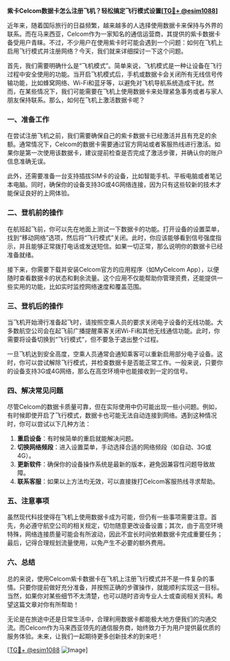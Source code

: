**紫卡Celcom数据卡怎么注册飞机？轻松搞定飞行模式设置[[TG💪+ @esim1088](https://t.me/s/esim1088)]**

近年来，随着国际旅行的日益频繁，越来越多的人选择使用数据卡来保持与外界的联系。而在马来西亚，Celcom作为一家知名的通信运营商，其提供的紫卡数据卡备受用户青睐。不过，不少用户在使用紫卡时可能会遇到一个问题：如何在飞机上启用飞行模式并注册网络？今天，我们就来详细探讨一下这个问题。

首先，我们需要明确什么是“飞机模式”。简单来说，飞机模式是一种让设备在飞行过程中安全使用的功能。当开启飞机模式后，手机或数据卡会关闭所有无线信号传输功能，比如蜂窝网络、Wi-Fi和蓝牙等，以避免对飞机导航系统造成干扰。然而，在某些情况下，我们可能需要在飞机上使用数据卡来处理紧急事务或者与家人朋友保持联系。那么，如何在飞机上激活数据卡呢？

### **一、准备工作**

在尝试注册飞机之前，我们需要确保自己的紫卡数据卡已经激活并且有充足的余额。通常情况下，Celcom的数据卡需要通过官方网站或者客服热线进行激活。如果你是第一次使用该数据卡，建议提前检查是否完成了激活步骤，并确认你的账户信息准确无误。

此外，还需要准备一台支持插拔SIM卡的设备，比如智能手机、平板电脑或者笔记本电脑。同时，确保你的设备支持3G或4G网络连接，因为只有这些较新的技术才能保证良好的上网体验。

### **二、登机前的操作**

在航班起飞前，你可以先在地面上测试一下数据卡的功能。打开设备的设置菜单，找到“移动网络”选项，然后将“飞行模式”关闭。此时，你应该能够看到信号强度指示，并且能够正常拨打电话或发送短信。如果一切正常，那么说明你的数据卡已经准备就绪。

接下来，你需要下载并安装Celcom官方的应用程序（如MyCelcom App），以便随时查看数据卡的状态和剩余流量。这个应用不仅能帮助你管理资费，还能提供一些实用的功能，比如实时监控网络速度和覆盖范围。

### **三、登机后的操作**

当飞机开始滑行准备起飞时，请按照空乘人员的要求关闭电子设备的无线功能。大多数航空公司会在起飞前广播提醒乘客关闭Wi-Fi和其他无线通信功能。此时，你需要将设备切换到“飞行模式”，但不要急于退出整个过程。

一旦飞机达到安全高度，空乘人员通常会通知乘客可以重新启用部分电子设备。这时，你可以尝试解除飞行模式，并检查数据卡是否能正常工作。一般来说，只要你的设备支持3G或4G网络，那么在高空环境中也能接收到一定的信号。

### **四、解决常见问题**

尽管Celcom的数据卡质量可靠，但在实际使用中仍可能出现一些小问题。例如，有时候即使开启了飞行模式，数据卡也可能无法自动连接到网络。遇到这种情况时，你可以尝试以下几种方法：

1. **重启设备**：有时候简单的重启就能解决问题。
2. **切换网络频段**：进入设置菜单，手动选择合适的网络频段（如自动、3G或4G）。
3. **更新软件**：确保你的设备操作系统是最新的版本，避免因兼容性问题导致故障。
4. **联系客服**：如果以上方法均无效，可以直接拨打Celcom客服热线寻求帮助。

### **五、注意事项**

虽然现代科技使得在飞机上使用数据卡成为可能，但仍有一些事项需要注意。首先，务必遵守航空公司的相关规定，切勿随意更改设备设置；其次，由于高空环境特殊，网络连接质量可能会有所波动，因此不宜长时间依赖数据卡完成重要任务；最后，记得合理规划流量使用，以免产生不必要的额外费用。

### **六、总结**

总的来说，使用Celcom紫卡数据卡在飞机上注册飞行模式并不是一件复杂的事情。只要你提前做好充分准备，并按照正确的步骤操作，就能顺利实现这一目标。当然，如果你对某些细节不太清楚，也可以随时咨询专业人士或查阅相关资料。希望这篇文章对你有所帮助！

无论是在旅途中还是日常生活中，合理利用数据卡都能极大地方便我们的沟通交流。而Celcom作为马来西亚领先的通信服务商，始终致力于为用户提供最优质的服务体验。未来，让我们一起期待更多创新技术的到来吧！

[[TG💪+ @esim1088](https://t.me/s/esim1088) ![Image](https://i.postimg.cc/4NQfJmqS/Snipaste-2025-05-13-00-14-12.png)]